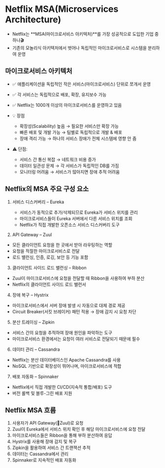 # Netflix MSA(Microservices Architecture)
- Netflix는 **MSA(마이크로서비스 아키텍처)**를 가장 성공적으로 도입한 기업 중 하나🎬
- 기존의 모놀리식 아키텍처에서 벗어나 독립적인 마이크로서비스로 시스템을 분리하여 운영

## 마이크로서비스 아키텍처
- ✅ 애플리케이션을 독립적인 작은 서비스(마이크로서비스) 단위로 쪼개서 운영
- ✅ 각 서비스는 독립적으로 배포, 확장, 유지보수 가능
- ✅ Netflix는 1000개 이상의 마이크로서비스를 운영하고 있음

-  💡 장점
    - 확장성(Scalability) 높음 → 필요한 서비스만 확장 가능
    - 빠른 배포 및 개발 가능 → 팀별로 독립적으로 개발 & 배포
    - 장애 격리 가능 → 하나의 서비스 장애가 전체 시스템에 영향 안 줌

- ⚠️ 단점:
    - 서비스 간 통신 복잡 → 네트워크 비용 증가
    - 데이터 일관성 문제 → 각 서비스가 독립적인 DB를 가짐
    - 모니터링 어려움 → 서비스가 많아지면 장애 추적 어려움

## Netflix의 MSA 주요 구성 요소
1. 서비스 디스커버리 – Eureka
    - 서비스가 동적으로 추가/삭제되므로 Eureka가 서비스 위치를 관리
    - 마이크로서비스들이 Eureka 서버에서 다른 서비스 위치를 조회
    - Netflix가 직접 개발한 오픈소스 서비스 디스커버리 도구

2. API Gateway – Zuul
- 모든 클라이언트 요청을 한 곳에서 받아 라우팅하는 역할
- 요청을 적절한 마이크로서비스로 전달
- 로드 밸런싱, 인증, 로깅, 보안 등 기능 포함

3. 클라이언트 사이드 로드 밸런싱 – Ribbon
- Zuul이 마이크로서비스에 요청을 전달할 때 Ribbon을 사용하여 부하 분산
- Netflix의 클라이언트 사이드 로드 밸런서

4. 장애 복구 – Hystrix
- 마이크로서비스에서 서버 장애 발생 시 자동으로 대체 경로 제공
- Circuit Breaker(서킷 브레이커) 패턴 적용 → 장애 감지 시 요청 차단

5. 분산 트레이싱 – Zipkin
- 서비스 간의 요청을 추적하여 장애 원인을 파악하는 도구
- 마이크로서비스 환경에서는 요청이 여러 서비스로 전달되기 때문에 필수

6. 데이터 관리 – Cassandra
- Netflix는 분산 데이터베이스인 Apache Cassandra를 사용
- NoSQL 기반으로 확장성이 뛰어나며, 마이크로서비스에 적합

7. 배포 자동화 – Spinnaker
- Netflix에서 직접 개발한 CI/CD(지속적 통합/배포) 도구
- 버전 롤백 및 블루-그린 배포 지원


## Netflix MSA 흐름
1. 사용자가 API Gateway(🔹Zuul)로 요청
2. Zuul이 Eureka에서 서비스 위치 확인 후 해당 마이크로서비스에 요청 전달
3. 마이크로서비스들은 Ribbon을 통해 부하 분산하여 응답
4. Hystrix를 사용해 장애 감지 및 복구
5. Zipkin을 활용하여 서비스 간 트랜잭션 추적
6. 데이터는 Cassandra에서 관리
7. Spinnaker로 지속적인 배포 자동화
